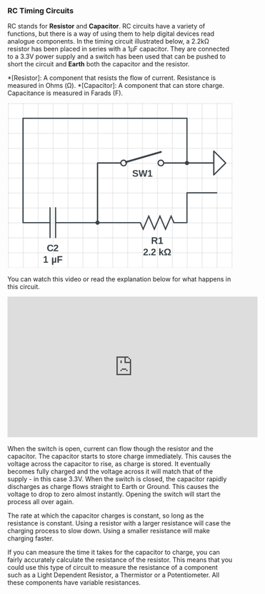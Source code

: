 ### RC Timing Circuits

RC stands for **Resistor** and **Capacitor**. RC circuits have a variety of functions, but there is a way of using them to help digital devices read analogue components.
In the timing circuit illustrated below, a 2.2kΩ resistor has been placed in series with a 1µF capacitor. They are connected to a 3.3V power supply and a switch has been used that can be pushed to short the circuit and **Earth** both the capacitor and the resistor.

*[Resistor]: A component that resists the flow of current. Resistance is measured in Ohms (Ω).
*[Capacitor]: A component that can store charge. Capacitance is measured in Farads (F).

![rc-circuit](images/circuit.png)

You can watch this video or read the explanation below for what happens in this circuit.

<iframe width="560" height="315" src="https://www.youtube.com/embed/sNn3vjEU_H0" frameborder="0" allowfullscreen></iframe>

When the switch is open, current can flow though the resistor and the capacitor. The capacitor starts to store charge immediately. This causes the voltage across the capacitor to rise, as charge is stored. It eventually becomes fully charged and the voltage across it will match that of the supply - in this case 3.3V.
When the switch is closed, the capacitor rapidly discharges as charge flows straight to Earth or Ground. This causes the voltage to drop to zero almost instantly. Opening the switch will start the process all over again.

The rate at which the capacitor charges is constant, so long as the resistance is constant. Using a resistor with a larger resistance will case the charging process to slow down. Using a smaller resistance will make charging faster.

If you can measure the time it takes for the capacitor to charge, you can fairly accurately calculate the resistance of the resistor. This means that you could use this type of circuit to measure the resistance of a component such as a Light Dependent Resistor, a Thermistor or a Potentiometer. All these components have variable resistances.
